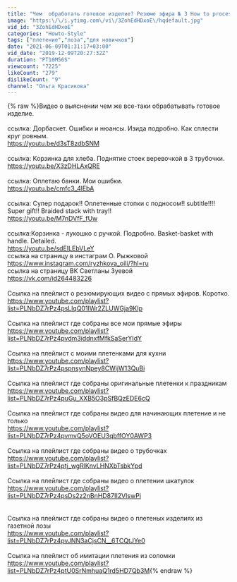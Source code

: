 ```yaml
---
title: "Чем  обработать готовое изделие? Резюме эфира № 3 How to process the finished product\", subtitles!!"
image: "https:\/\/i.ytimg.com\/vi\/3ZohEdHDxoE\/hqdefault.jpg"
vid_id: "3ZohEdHDxoE"
categories: "Howto-Style"
tags: ["плетение","лоза","для новичков"]
date: "2021-06-09T01:31:17+03:00"
vid_date: "2019-12-09T20:27:32Z"
duration: "PT10M56S"
viewcount: "7225"
likeCount: "279"
dislikeCount: "9"
channel: "Ольга Красикова"
---
```

{% raw %}Видео о выяснении чем же все-таки обрабатывать готовое изделие.<br /><br />ссылка: Дорбаскет. Ошибки и нюансы. Изида подробно. Как сплести круг ровным.<br /><a rel="nofollow" target="blank" href="https://youtu.be/d3sT8zdbSNM">https://youtu.be/d3sT8zdbSNM</a><br /><br />ссылка: Корзинка для хлеба. Поднятие стоек веревочкой в 3 трубочки.<br /><a rel="nofollow" target="blank" href="https://youtu.be/X3zDHLAxQRE">https://youtu.be/X3zDHLAxQRE</a><br /><br />ссылка: Оплетаю банки. Мои ошибки.<br /><a rel="nofollow" target="blank" href="https://youtu.be/cmfc3_4lEbA">https://youtu.be/cmfc3_4lEbA</a><br /><br />ссылка: Супер подарок!! Оплетенные стопки с подносом!!  subtitle!!!! Super gift!! Braided stack with tray!!<br /><a rel="nofollow" target="blank" href="https://youtu.be/M7nDVfF_fUw">https://youtu.be/M7nDVfF_fUw</a><br /><br />ссылка:Корзинка - лукошко с ручкой. Подробно. Basket-basket with handle. Detailed.<br /><a rel="nofollow" target="blank" href="https://youtu.be/sdEILEbVLeY">https://youtu.be/sdEILEbVLeY</a><br /> ссылка на страницу в инстаграм О. Рыжковой <a rel="nofollow" target="blank" href="https://www.instagram.com/ryzhkova_oili/?hl=ru">https://www.instagram.com/ryzhkova_oili/?hl=ru</a><br /> ссылка на страницу ВК Светланы Зуевой<br /><a rel="nofollow" target="blank" href="https://vk.com/id264483226">https://vk.com/id264483226</a><br /><br />Ссылка на плейлист о резюмирующих видео с прямых эфиров. Коротко.<br /><a rel="nofollow" target="blank" href="https://www.youtube.com/playlist?list=PLNbDZ7rPz4psLlqQ01IWr2ZLUWGja9KIp">https://www.youtube.com/playlist?list=PLNbDZ7rPz4psLlqQ01IWr2ZLUWGja9KIp</a><br /><br />Ссылка на плейлист где собраны все мои прямые эфиры<br /><a rel="nofollow" target="blank" href="https://www.youtube.com/playlist?list=PLNbDZ7rPz4pvdm3iddnxfMfkSaSerYIdY">https://www.youtube.com/playlist?list=PLNbDZ7rPz4pvdm3iddnxfMfkSaSerYIdY</a><br /><br />Ссылка на плейлист с моими плетенками для кухни<br /><a rel="nofollow" target="blank" href="https://www.youtube.com/playlist?list=PLNbDZ7rPz4pspnsynNpey8CWijW13QuBi">https://www.youtube.com/playlist?list=PLNbDZ7rPz4pspnsynNpey8CWijW13QuBi</a><br /><br />Ссылка на плейлист где собраны оригинальные плетенки к праздникам<br /><a rel="nofollow" target="blank" href="https://www.youtube.com/playlist?list=PLNbDZ7rPz4puGu_XXB5O3pSfBQzEDE6cQ">https://www.youtube.com/playlist?list=PLNbDZ7rPz4puGu_XXB5O3pSfBQzEDE6cQ</a><br /><br />Ссылка на плейлист где собраны видео для начинающих плетение и не только<br /><a rel="nofollow" target="blank" href="https://www.youtube.com/playlist?list=PLNbDZ7rPz4pvmvQ5oVOEU3qbffOY0AWP3">https://www.youtube.com/playlist?list=PLNbDZ7rPz4pvmvQ5oVOEU3qbffOY0AWP3</a><br /><br />Ссылка на плейлист где собраны видео о трубочках<br /><a rel="nofollow" target="blank" href="https://www.youtube.com/playlist?list=PLNbDZ7rPz4ptj_wgRlKnvLHNXbTsbkYpd">https://www.youtube.com/playlist?list=PLNbDZ7rPz4ptj_wgRlKnvLHNXbTsbkYpd</a><br /><br />Ссылка на плейлист где собраны видео о плетении шкатулок<br /><a rel="nofollow" target="blank" href="https://www.youtube.com/playlist?list=PLNbDZ7rPz4psDs2z2nBnHD87II2VIswPi">https://www.youtube.com/playlist?list=PLNbDZ7rPz4psDs2z2nBnHD87II2VIswPi</a><br /><br /><br />Ссылка на плейлист где собраны видео о плетеных изделиях из газетной лозы<br /><a rel="nofollow" target="blank" href="https://www.youtube.com/playlist?list=PLNbDZ7rPz4pvJNN3aCjsCN__6TCQtJYe0">https://www.youtube.com/playlist?list=PLNbDZ7rPz4pvJNN3aCjsCN__6TCQtJYe0</a><br /><br />Ссылка на плейлист об имитации плетения из соломки<br /><a rel="nofollow" target="blank" href="https://www.youtube.com/playlist?list=PLNbDZ7rPz4ptU0SrNmhuaQ1rd5HD7Qb3M">https://www.youtube.com/playlist?list=PLNbDZ7rPz4ptU0SrNmhuaQ1rd5HD7Qb3M</a>{% endraw %}

